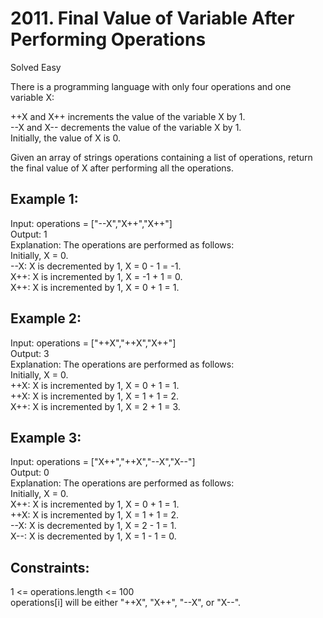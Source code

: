 # 2011. Final Value of Variable After Performing Operations
Solved Easy

There is a programming language with only four operations and one variable X:  

++X and X++ increments the value of the variable X by 1.  
--X and X-- decrements the value of the variable X by 1.  
Initially, the value of X is 0.  

Given an array of strings operations containing a list of operations, return the final value of X after performing all the operations.  

 

Example 1:
---
Input: operations = ["--X","X++","X++"]  
Output: 1  
Explanation: The operations are performed as follows:  
Initially, X = 0.  
--X: X is decremented by 1, X =  0 - 1 = -1.  
X++: X is incremented by 1, X = -1 + 1 =  0.  
X++: X is incremented by 1, X =  0 + 1 =  1.  

Example 2:
---
Input: operations = ["++X","++X","X++"]  
Output: 3  
Explanation: The operations are performed as follows:  
Initially, X = 0.  
++X: X is incremented by 1, X = 0 + 1 = 1.  
++X: X is incremented by 1, X = 1 + 1 = 2.  
X++: X is incremented by 1, X = 2 + 1 = 3.  

Example 3:
---
Input: operations = ["X++","++X","--X","X--"]  
Output: 0  
Explanation: The operations are performed as follows:  
Initially, X = 0.  
X++: X is incremented by 1, X = 0 + 1 = 1.  
++X: X is incremented by 1, X = 1 + 1 = 2.  
--X: X is decremented by 1, X = 2 - 1 = 1.  
X--: X is decremented by 1, X = 1 - 1 = 0.  
 

Constraints:
---
1 <= operations.length <= 100  
operations[i] will be either "++X", "X++", "--X", or "X--".  
